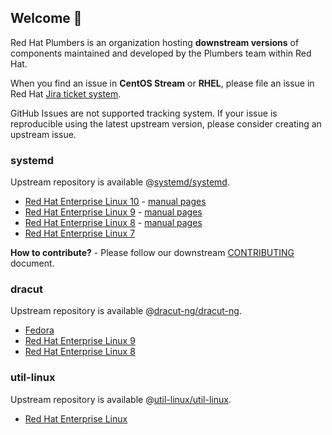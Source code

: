 <!-- markdownlint-disable MD041 -->
## Welcome 👋

Red Hat Plumbers is an organization hosting **downstream versions** of components maintained and developed by the Plumbers team within Red Hat.

When you find an issue in **CentOS Stream** or **RHEL**, please file an issue in Red Hat [Jira ticket system](https://issues.redhat.com/secure/CreateIssueDetails!init.jspa?pid=12332745&issuetype=1&priority=10300).

GitHub Issues are not supported tracking system. If your issue is reproducible using the latest upstream version, please consider creating an upstream issue.

### systemd

Upstream repository is available @[systemd/systemd](https://github.com/systemd/systemd).

- [Red Hat Enterprise Linux 10](https://github.com/redhat-plumbers/systemd-rhel10) - [manual pages](https://redhat-plumbers.github.io/systemd-rhel10/)
- [Red Hat Enterprise Linux 9](https://github.com/redhat-plumbers/systemd-rhel9) - [manual pages](https://redhat-plumbers.github.io/systemd-rhel9/)
- [Red Hat Enterprise Linux 8](https://github.com/redhat-plumbers/systemd-rhel8) - [manual pages](https://redhat-plumbers.github.io/systemd-rhel8/)
- [Red Hat Enterprise Linux 7](https://github.com/redhat-plumbers/systemd-rhel7)

**How to contribute?** - Please follow our downstream [CONTRIBUTING](https://github.com/redhat-plumbers/.github/blob/main/docs/SYSTEMD_CONTRIBUTING.md) document.

### dracut

Upstream repository is available @[dracut-ng/dracut-ng](https://github.com/dracut-ng/dracut-ng).

- [Fedora](https://github.com/redhat-plumbers/dracut-fedora)
- [Red Hat Enterprise Linux 9](https://github.com/redhat-plumbers/dracut-rhel9)
- [Red Hat Enterprise Linux 8](https://github.com/redhat-plumbers/dracut-rhel8)

### util-linux

Upstream repository is available @[util-linux/util-linux](https://github.com/util-linux/util-linux).

- [Red Hat Enterprise Linux](https://github.com/redhat-plumbers/util-linux-rhel)

